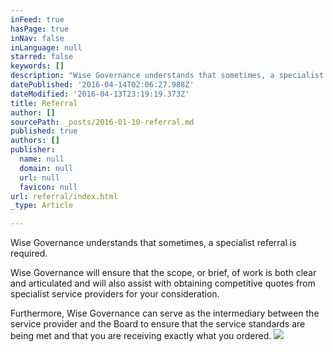 ```yaml
---
inFeed: true
hasPage: true
inNav: false
inLanguage: null
starred: false
keywords: []
description: "Wise Governance understands that sometimes, a specialist referral is\nrequired. "
datePublished: '2016-04-14T02:06:27.988Z'
dateModified: '2016-04-13T23:19:19.373Z'
title: Referral
author: []
sourcePath: _posts/2016-01-10-referral.md
published: true
authors: []
publisher:
  name: null
  domain: null
  url: null
  favicon: null
url: referral/index.html
_type: Article

---
```

Wise Governance understands that sometimes, a specialist referral is
required. 

Wise Governance will ensure that the scope, or brief, of work is both clear
and articulated and will also assist with obtaining competitive quotes from
specialist service providers for your consideration. 

Furthermore, Wise Governance can serve as the intermediary between the
service provider and the Board to ensure that the service standards are being
met and that you are receiving exactly what you ordered.
![](https://s3-us-west-2.amazonaws.com/the-grid-img/p/08ef1e11ef39b872a33d21cc28a988e044aaddea.png)